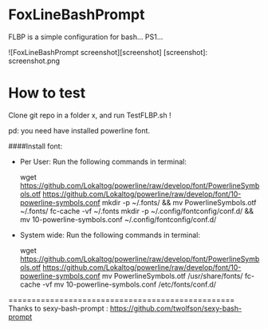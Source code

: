 FoxLineBashPrompt
=================

FLBP is a simple  configuration for bash... PS1...

![FoxLineBashPrompt screenshot][screenshot]
[screenshot]: screenshot.png


How to test
===========

Clone git repo in a folder x, and run TestFLBP.sh !

pd: you need have installed powerline font.

####Install font:
* Per User:
Run the following commands in terminal:

    wget https://github.com/Lokaltog/powerline/raw/develop/font/PowerlineSymbols.otf https://github.com/Lokaltog/powerline/raw/develop/font/10-powerline-symbols.conf
    mkdir -p ~/.fonts/ && mv PowerlineSymbols.otf ~/.fonts/
    fc-cache -vf ~/.fonts
    mkdir -p ~/.config/fontconfig/conf.d/ && mv 10-powerline-symbols.conf ~/.config/fontconfig/conf.d/

* System wide:
Run the following commands in terminal:

    wget https://github.com/Lokaltog/powerline/raw/develop/font/PowerlineSymbols.otf https://github.com/Lokaltog/powerline/raw/develop/font/10-powerline-symbols.conf
    mv PowerlineSymbols.otf /usr/share/fonts/
    fc-cache -vf
    mv 10-powerline-symbols.conf /etc/fonts/conf.d/


=================================================
Thanks to sexy-bash-prompt : https://github.com/twolfson/sexy-bash-prompt
